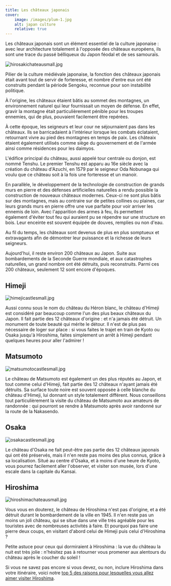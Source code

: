 ```yaml
---
title: Les châteaux japonais
cover: 
    image: /images/plum-1.jpg
    alt: japan culture
    relative: true
---
```


Les châteaux japonais sont un élément essentiel de la culture japonaise : avec leur architecture totalement à l'opposée des châteaux européens, ils sont une trace du passé bélliqueux du Japon féodal et de ses samouraïs.
<!--more-->

![hirosakichateausmall.jpg](/images/hirosakichateausmall.jpg)

Pilier de la culture médiévale japonaise, la fonction des châteaux japonais était avant tout de servir de forteresse, et nombre d'entre eux ont été construits pendant la période Sengoku,  reconnue pour son instabilité politique.

À l'origine, les châteaux étaient bâtis  au sommet des montagnes, un environnement naturel qui leur fournissait un moyen de défense. En effet, gravir la montagne était particulièrement pénible pour les troupes ennemies, qui de plus, pouvaient facilement être repérées.

À cette époque, les seigneurs et leur cour ne séjournaient pas dans les châteaux. Ils se barricadaient à l'intérieur lorsque les combats éclataient, retournant vivre au pied des montagnes en temps de paix. Les châteaix étaient également utilisés comme siège du gouvernement et de l'armée ainsi comme résidences pour les daimyos.

L'édifice principal du château, aussi appelé tour centrale ou donjon, est nommé Tenshu. Le premier Tenshu est apparu au 16e siècle avec la création du château d'Azuchi, en 1579 par le seigneur Oda Nobunaga qui voulu que ce château soit à la fois une forteresse et un manoir.

En parallèle, le développement de la technologie de construction de grands murs en pierre et des défenses artificielles naturelles a rendu possible la construction de nouveaux châteaux modernes. Ceux-ci ne sont plus bâtis sur des montagnes, mais au contraire sur de petites collines ou plaines, car leurs grands murs en pierre offre une vue parfaite pour voir arriver les ennemis de loin. Avec l'apparition des armes à feu, ils permettent également d'éviter tout feu qui auraient pu se répendre sur une structure en bois. Leur enceinte est souvent équipée de douves, remplies ou non d'eau.

Au fil du temps, les châteaux sont devenus de plus en plus somptueux et extravagants afin de démontrer leur puissance et la richesse de leurs seigneurs.

Aujourd'hui, il reste environ 200 châteaux au Japon. Suite aux bombardements de la Seconde Guerre mondiale, et aux catastrophes naturelles, un grand nombre ont été détruits, puis reconstruits. Parmi ces 200 châteaux, seulement 12 sont encore d'époques.

## Himeji

![himejicastlesmall.jpg](/images/himejicastlesmall.jpg)

Aussi connu sous le nom du château du Héron blanc, le château d'Himeji est considéré par beaucoup comme l'un des plus beaux châteaux du Japon.
Il fait partie des 12 châteaux d'origine : et n'a jamais été détruit. Un monument de toute beauté qui mérite le détour. Il n'est de plus pas nécessaire de loger sur place : si vous faites le trajet en train de Kyoto ou Osaka jusqu'à Hiroshima, faites simplement un arrêt à Himeji pendant quelques heures pour aller l'admirer !

## Matsumoto

![matsumotocastlesmall.jpg](/images/matsumotocastlesmall.jpg)

Le château de Matsumoto est également un des plus réputés au Japon, et tout comme celui d'Himeji, fait partie des 12 châteaux n'ayant jamais été détruits. Sa surface toute noire est souvent opposée à celle blanche du château d'Himeji, lui donnant un style totalement différent.
Nous conseillons tout particulièrement la visite du château de Matsumoto aux amateurs de randonnée : qui pourront se rendre à Matsumoto après avoir randonné sur la route de la Nakasendo.

## Osaka

![osakacastlesmall.jpg](/images/osakacastlesmall.jpg)

Le château d'Osaka ne fait peut-être pas partie des 12 châteaux japonais qui ont été préservés, mais il n'en reste pas moins des plus connus, grâce à sa localisation. Situé au centre d'Osaka, et à moins d'une heure de Kyoto, vous pourrez facilement aller l'observer, et visiter son musée, lors d'une escale dans la capitale du Kansai.

## Hiroshima

![hiroshimachateausmall.jpg](/images/hiroshimachateausmall.jpg)

Vous vous en douterez, le château de Hiroshima n'est pas d'origine, et a été détruit durant le bombardement de la ville en 1945. Il n'en reste pas un moins un joli château, qui se situe dans une ville très agréable pour les touristes avec de nombreuses activités à faire.
Et pourquoi pas faire une pierre deux coups, en visitant d'abord celui de Himeji puis celui d'Hiroshima ?

Petite astuce pour ceux qui dormiraient à Hiroshima : la vue du château la nuit est très jolie : n'hésitez pas à retourner vous promener aux alentours du château après le coucher du soleil !

Si vous ne savez pas encore si vous devez, ou non, inclure Hiroshima dans votre itinéraire, voici notre [top 5 des raisons pour lesquelles vous allez aimer visiter Hiroshima](/fr/home/blog/hiroshimameilleurevillejapon).
